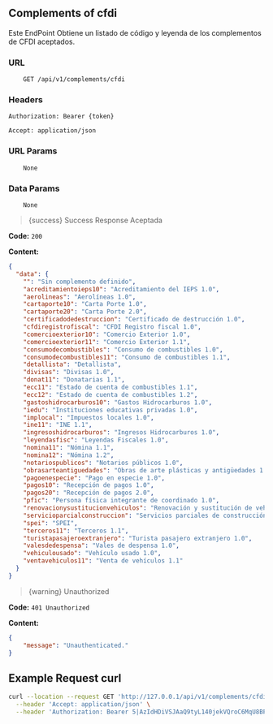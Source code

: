 ## Complements of cfdi

Este EndPoint Obtiene un listado de código y leyenda de los complementos de CFDI aceptados.

### **URL**

```textmate
    GET /api/v1/complements/cfdi
```

### Headers

`Authorization: Bearer {token}`

`Accept: application/json`

### **URL Params**

```text
    None
```

### **Data Params**

```text
    None
```

> {success} Success Response Aceptada

**Code:** `200`

**Content:**

```json
{
  "data": {
    "": "Sin complemento definido",
    "acreditamientoieps10": "Acreditamiento del IEPS 1.0",
    "aerolineas": "Aerolíneas 1.0",
    "cartaporte10": "Carta Porte 1.0",
    "cartaporte20": "Carta Porte 2.0",
    "certificadodedestruccion": "Certificado de destrucción 1.0",
    "cfdiregistrofiscal": "CFDI Registro fiscal 1.0",
    "comercioexterior10": "Comercio Exterior 1.0",
    "comercioexterior11": "Comercio Exterior 1.1",
    "consumodecombustibles": "Consumo de combustibles 1.0",
    "consumodecombustibles11": "Consumo de combustibles 1.1",
    "detallista": "Detallista",
    "divisas": "Divisas 1.0",
    "donat11": "Donatarias 1.1",
    "ecc11": "Estado de cuenta de combustibles 1.1",
    "ecc12": "Estado de cuenta de combustibles 1.2",
    "gastoshidrocarburos10": "Gastos Hidrocarburos 1.0",
    "iedu": "Instituciones educativas privadas 1.0",
    "implocal": "Impuestos locales 1.0",
    "ine11": "INE 1.1",
    "ingresoshidrocarburos": "Ingresos Hidrocarburos 1.0",
    "leyendasfisc": "Leyendas Fiscales 1.0",
    "nomina11": "Nómina 1.1",
    "nomina12": "Nómina 1.2",
    "notariospublicos": "Notarios públicos 1.0",
    "obrasarteantiguedades": "Obras de arte plásticas y antigüedades 1.0",
    "pagoenespecie": "Pago en especie 1.0",
    "pagos10": "Recepción de pagos 1.0",
    "pagos20": "Recepción de pagos 2.0",
    "pfic": "Persona física integrante de coordinado 1.0",
    "renovacionysustitucionvehiculos": "Renovación y sustitución de vehículos 1.0",
    "servicioparcialconstruccion": "Servicios parciales de construcción 1.0",
    "spei": "SPEI",
    "terceros11": "Terceros 1.1",
    "turistapasajeroextranjero": "Turista pasajero extranjero 1.0",
    "valesdedespensa": "Vales de despensa 1.0",
    "vehiculousado": "Vehículo usado 1.0",
    "ventavehiculos11": "Venta de vehículos 1.1"
  }
}
```

> {warning} Unauthorized

**Code:** `401 Unauthorized`

**Content:**

```json
{
    "message": "Unauthenticated."
}
```


## **Example Request curl**

```bash
curl --location --request GET 'http://127.0.0.1/api/v1/complements/cfdi' \
  --header 'Accept: application/json' \
  --header 'Authorization: Bearer 5|AzIdHDiVSJAaQ9tyL140jekVQroC6MqU8BPpVHgk'

```
